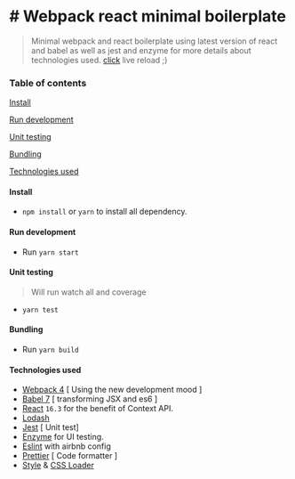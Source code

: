 # # Webpack react minimal boilerplate

> Minimal webpack and react boilerplate using latest version of react and babel as well as jest and enzyme for more details about technologies used. [click](#technologies-used) 
> live reload ;)



### Table of contents

[Install](#install)

[Run development](#run-development)

[Unit testing](#unit-testing)

[Bundling](#bundling)

[Technologies used](#technologies-used)

#### Install

* `npm install` or `yarn` to install all dependency.

#### Run development

* Run `yarn start`

#### Unit testing

> Will run watch all and coverage

* `yarn test`

#### Bundling

* Run `yarn build`

#### Technologies used

* [Webpack 4](https://github.com/webpack/webpack) [ Using the new development mood ]
* [Babel 7](https://github.com/babel/babel) [ transforming JSX and es6 ]
* [React](https://github.com/facebook/react) `16.3` for the benefit of Context API.
* [Lodash](https://github.com/lodash/lodash)
* [Jest](https://github.com/facebook/jest) [ Unit test]
* [Enzyme](http://airbnb.io/enzyme/) for UI testing.
* [Eslint](https://github.com/eslint/eslint/) with airbnb config
* [Prettier](https://github.com/prettier/prettier) [ Code formatter ]
* [Style](https://github.com/webpack-contrib/style-loader) & [CSS Loader](https://github.com/webpack-contrib/css-loader)


